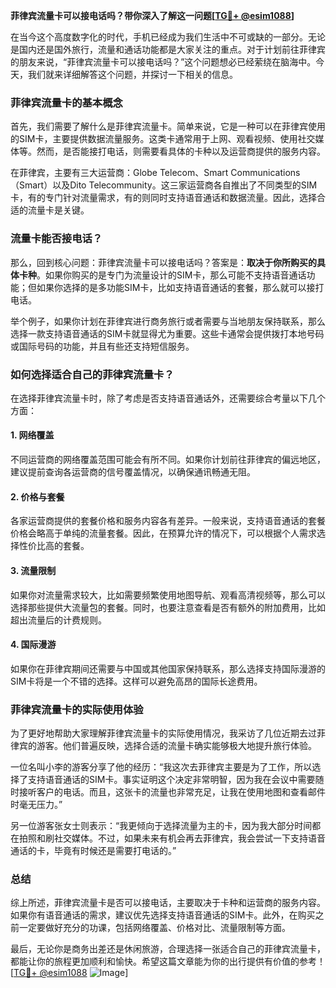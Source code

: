 **菲律宾流量卡可以接电话吗？带你深入了解这一问题[[TG💪+ @esim1088](https://t.me/s/esim1088)]**

在当今这个高度数字化的时代，手机已经成为我们生活中不可或缺的一部分。无论是国内还是国外旅行，流量和通话功能都是大家关注的重点。对于计划前往菲律宾的朋友来说，“菲律宾流量卡可以接电话吗？”这个问题想必已经萦绕在脑海中。今天，我们就来详细解答这个问题，并探讨一下相关的信息。

### 菲律宾流量卡的基本概念

首先，我们需要了解什么是菲律宾流量卡。简单来说，它是一种可以在菲律宾使用的SIM卡，主要提供数据流量服务。这类卡通常用于上网、观看视频、使用社交媒体等。然而，是否能接打电话，则需要看具体的卡种以及运营商提供的服务内容。

在菲律宾，主要有三大运营商：Globe Telecom、Smart Communications（Smart）以及Dito Telecommunity。这三家运营商各自推出了不同类型的SIM卡，有的专门针对流量需求，有的则同时支持语音通话和数据流量。因此，选择合适的流量卡是关键。

### 流量卡能否接电话？

那么，回到核心问题：菲律宾流量卡可以接电话吗？答案是：**取决于你所购买的具体卡种**。如果你购买的是专门为流量设计的SIM卡，那么可能不支持语音通话功能；但如果你选择的是多功能SIM卡，比如支持语音通话的套餐，那么就可以接打电话。

举个例子，如果你计划在菲律宾进行商务旅行或者需要与当地朋友保持联系，那么选择一款支持语音通话的SIM卡就显得尤为重要。这些卡通常会提供拨打本地号码或国际号码的功能，并且有些还支持短信服务。

### 如何选择适合自己的菲律宾流量卡？

在选择菲律宾流量卡时，除了考虑是否支持语音通话外，还需要综合考量以下几个方面：

#### 1. **网络覆盖**
   不同运营商的网络覆盖范围可能会有所不同。如果你计划前往菲律宾的偏远地区，建议提前查询各运营商的信号覆盖情况，以确保通讯畅通无阻。

#### 2. **价格与套餐**
   各家运营商提供的套餐价格和服务内容各有差异。一般来说，支持语音通话的套餐价格会略高于单纯的流量套餐。因此，在预算允许的情况下，可以根据个人需求选择性价比高的套餐。

#### 3. **流量限制**
   如果你对流量需求较大，比如需要频繁使用地图导航、观看高清视频等，那么可以选择那些提供大流量包的套餐。同时，也要注意查看是否有额外的附加费用，比如超出流量后的计费规则。

#### 4. **国际漫游**
   如果你在菲律宾期间还需要与中国或其他国家保持联系，那么选择支持国际漫游的SIM卡将是一个不错的选择。这样可以避免高昂的国际长途费用。

### 菲律宾流量卡的实际使用体验

为了更好地帮助大家理解菲律宾流量卡的实际使用情况，我采访了几位近期去过菲律宾的游客。他们普遍反映，选择合适的流量卡确实能够极大地提升旅行体验。

一位名叫小李的游客分享了他的经历：“我这次去菲律宾主要是为了工作，所以选择了支持语音通话的SIM卡。事实证明这个决定非常明智，因为我在会议中需要随时接听客户的电话。而且，这张卡的流量也非常充足，让我在使用地图和查看邮件时毫无压力。”

另一位游客张女士则表示：“我更倾向于选择流量为主的卡，因为我大部分时间都在拍照和刷社交媒体。不过，如果未来有机会再去菲律宾，我会尝试一下支持语音通话的卡，毕竟有时候还是需要打电话的。”

### 总结

综上所述，菲律宾流量卡是否可以接电话，主要取决于卡种和运营商的服务内容。如果你有语音通话的需求，建议优先选择支持语音通话的SIM卡。此外，在购买之前一定要做好充分的功课，包括网络覆盖、价格对比、流量限制等方面。

最后，无论你是商务出差还是休闲旅游，合理选择一张适合自己的菲律宾流量卡，都能让你的旅程更加顺利和愉快。希望这篇文章能为你的出行提供有价值的参考！[[TG💪+ @esim1088](https://t.me/s/esim1088) ![Image](https://i.postimg.cc/4NQfJmqS/Snipaste-2025-05-13-00-14-12.png)]